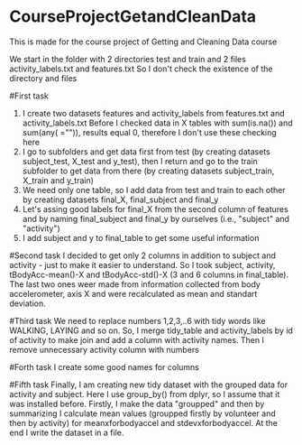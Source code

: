 # CourseProjectGetandCleanData
This is made for the course project of Getting and Cleaning Data course

We start in the folder with 2 directories test and train and 2 files activity_labels.txt and features.txt
So I don't check the existence of the directory and files

#First task
1. I create two datasets features and activity_labels from features.txt and activity_labels.txt
Before I checked data in X tables with sum(is.na()) and sum(any( ="")), results equal 0, therefore I don't use these checking here
2. I go to subfolders and get data first from test (by creating datasets subject_test, X_test and y_test), then I return and go to the train subfolder to get data from there (by creating datasets subject_train, X_train and y_train)
3. We need only one table, so I add data from test and train to each other by creating datasets final_X, final_subject and final_y
4. Let's assing good labels for final_X from the second column of features and by naming final_subject and final_y by ourselves (i.e., "subject" and "activity")
5. I add subject and y to final_table to get some useful information

#Second task
I decided to get only 2 columns in addition to subject and activity - just to make it easier to understand. So I took subject, activity, tBodyAcc-mean()-X and tBodyAcc-std()-X (3 and 6 columns in final_table). The last two ones weer made from information collected from body accelerometer, axis X and were recalculated as mean and standart deviation.

#Third task
We need to replace numbers 1,2,3,..6 with tidy words like WALKING, LAYING and so on. So, I merge tidy_table and activity_labels by id of activity to make join and add a column with activity names. Then I remove unnecessary activity column with numbers

#Forth task
I create some good names for columns

#Fifth task
Finally, I am creating new tidy dataset with the grouped data for activity and subject. Here I use group_by() from dplyr, so I assume that it was installed before. Firstly, I make the data "groupped" and then by summarizing I calculate mean values (groupped firstly by volunteer and then by activity) for meanxforbodyaccel and stdevxforbodyaccel. At the end I write the dataset in a file.
